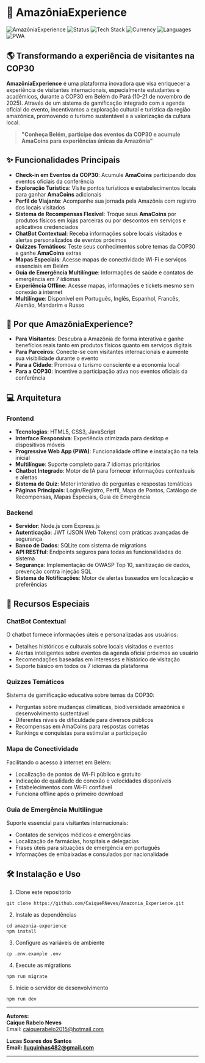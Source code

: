 # 🌳 AmazôniaExperience

![AmazôniaExperience](https://img.shields.io/badge/COP30-Bel%C3%A9m%202025-brightgreen)
![Status](https://img.shields.io/badge/Status-MVP%20Development-blue)
![Tech Stack](https://img.shields.io/badge/Stack-Node.js%20|%20Express%20|%20SQLite-orange)
![Currency](https://img.shields.io/badge/Moeda-AmaCoins-yellow)
![Languages](https://img.shields.io/badge/Languages-7-purple)
![PWA](https://img.shields.io/badge/PWA-Enabled-blueviolet)

## 🌎 Transformando a experiência de visitantes na COP30

**AmazôniaExperience** é uma plataforma inovadora que visa enriquecer a experiência de visitantes internacionais, especialmente estudantes e acadêmicos, durante a COP30 em Belém do Pará (10-21 de novembro de 2025). Através de um sistema de gamificação integrado com a agenda oficial do evento, incentivamos a exploração cultural e turística da região amazônica, promovendo o turismo sustentável e a valorização da cultura local.

> **"Conheça Belém, participe dos eventos da COP30 e acumule AmaCoins para experiências únicas da Amazônia"**

## ✨ Funcionalidades Principais

- **Check-in em Eventos da COP30**: Acumule **AmaCoins** participando dos eventos oficiais da conferência
- **Exploração Turística**: Visite pontos turísticos e estabelecimentos locais para ganhar **AmaCoins** adicionais
- **Perfil de Viajante**: Acompanhe sua jornada pela Amazônia com registro dos locais visitados
- **Sistema de Recompensas Flexível**: Troque seus **AmaCoins** por produtos físicos em lojas parceiras ou por descontos em serviços e aplicativos credenciados
- **ChatBot Contextual**: Receba informações sobre locais visitados e alertas personalizados de eventos próximos
- **Quizzes Temáticos**: Teste seus conhecimentos sobre temas da COP30 e ganhe **AmaCoins** extras
- **Mapas Especiais**: Acesse mapas de conectividade Wi-Fi e serviços essenciais em Belém
- **Guia de Emergência Multilíngue**: Informações de saúde e contatos de emergência em 7 idiomas
- **Experiência Offline**: Acesse mapas, informações e tickets mesmo sem conexão à internet
- **Multilíngue**: Disponível em Português, Inglês, Espanhol, Francês, Alemão, Mandarim e Russo

## 🚀 Por que AmazôniaExperience?

- **Para Visitantes**: Descubra a Amazônia de forma interativa e ganhe benefícios reais tanto em produtos físicos quanto em serviços digitais
- **Para Parceiros**: Conecte-se com visitantes internacionais e aumente sua visibilidade durante o evento
- **Para a Cidade**: Promova o turismo consciente e a economia local
- **Para a COP30**: Incentive a participação ativa nos eventos oficiais da conferência

## 💻 Arquitetura

### Frontend
- **Tecnologias**: HTML5, CSS3, JavaScript 
- **Interface Responsiva**: Experiência otimizada para desktop e dispositivos móveis
- **Progressive Web App (PWA)**: Funcionalidade offline e instalação na tela inicial
- **Multilíngue**: Suporte completo para 7 idiomas prioritários
- **Chatbot Integrado**: Motor de IA para fornecer informações contextuais e alertas
- **Sistema de Quiz**: Motor interativo de perguntas e respostas temáticas
- **Páginas Principais**: Login/Registro, Perfil, Mapa de Pontos, Catálogo de Recompensas, Mapas Especiais, Guia de Emergência

### Backend
- **Servidor**: Node.js com Express.js
- **Autenticação**: JWT (JSON Web Tokens) com práticas avançadas de segurança
- **Banco de Dados**: SQLite com sistema de migrations
- **API RESTful**: Endpoints seguros para todas as funcionalidades do sistema
- **Segurança**: Implementação de OWASP Top 10, sanitização de dados, prevenção contra injeção SQL
- **Sistema de Notificações**: Motor de alertas baseados em localização e preferências

## 📱 Recursos Especiais

### ChatBot Contextual
O chatbot fornece informações úteis e personalizadas aos usuários:
- Detalhes históricos e culturais sobre locais visitados e eventos
- Alertas inteligentes sobre eventos da agenda oficial próximos ao usuário
- Recomendações baseadas em interesses e histórico de visitação
- Suporte básico em todos os 7 idiomas da plataforma

### Quizzes Temáticos
Sistema de gamificação educativa sobre temas da COP30:
- Perguntas sobre mudanças climáticas, biodiversidade amazônica e desenvolvimento sustentável
- Diferentes níveis de dificuldade para diversos públicos
- Recompensas em AmaCoins para respostas corretas
- Rankings e conquistas para estimular a participação

### Mapa de Conectividade
Facilitando o acesso à internet em Belém:
- Localização de pontos de Wi-Fi público e gratuito
- Indicação de qualidade de conexão e velocidades disponíveis
- Estabelecimentos com Wi-Fi confiável
- Funciona offline após o primeiro download

### Guia de Emergência Multilíngue
Suporte essencial para visitantes internacionais:
- Contatos de serviços médicos e emergências
- Localização de farmácias, hospitais e delegacias
- Frases úteis para situações de emergência em português
- Informações de embaixadas e consulados por nacionalidade

## 🛠️ Instalação e Uso

1. Clone este repositório
```
git clone https://github.com/CaiqueRNeves/Amazonia_Experience.git
```

2. Instale as dependências
```
cd amazonia-experience
npm install
```

3. Configure as variáveis de ambiente
```
cp .env.example .env
```

4. Execute as migrations
```
npm run migrate
```

5. Inicie o servidor de desenvolvimento
```
npm run dev
```
------------------------------------------------------------------------------------------------------------------

**Autores:**  
**Caique Rabelo Neves**  
Email: caiquerabelo2015@hotmail.com

**Lucas Soares dos Santos**  
**Email: lluquinhas482@gmail.com**

------------------------------------------------------------------------------------------------------------------